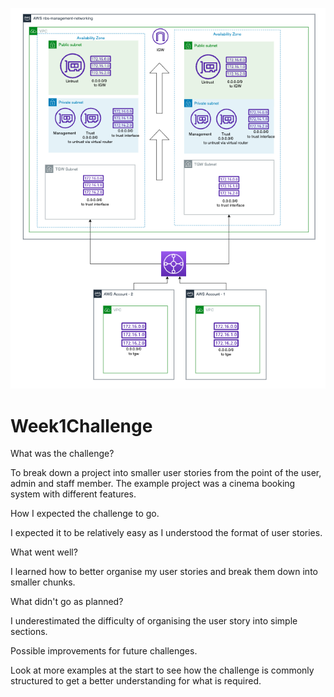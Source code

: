![Alt text](img/palo-alto-routing.png?raw=true "High Level Overview")


# Week1Challenge

What was the challenge?

To break down a project into smaller user stories from the point of the user, admin and staff member.
The example project was a cinema booking system with different features.

How I expected the challenge to go.

I expected it to be relatively easy as I understood the format of user stories.

What went well?

I learned how to better organise my user stories and break them down into smaller chunks.

What didn't go as planned?

I underestimated the difficulty of organising the user story into simple sections.

Possible improvements for future challenges.

Look at more examples at the start to see how the challenge is commonly structured to get a better understanding for what is required.
